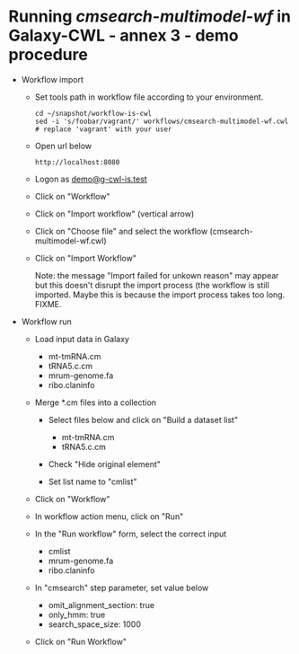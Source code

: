 # Running *cmsearch-multimodel-wf* in Galaxy-CWL - annex&nbsp;3 - demo procedure

* Workflow import

    * Set tools path in workflow file according to your environment.

          cd ~/snapshot/workflow-is-cwl
          sed -i 's/foobar/vagrant/' workflows/cmsearch-multimodel-wf.cwl # replace 'vagrant' with your user

    * Open url below

          http://localhost:8080

    * Logon as demo@g-cwl-is.test

    * Click on "Workflow"

    * Click on "Import workflow" (vertical arrow)

    * Click on "Choose file" and select the workflow (cmsearch-multimodel-wf.cwl)

    * Click on "Import Workflow"

      Note: the message "Import failed for unkown reason" may appear
      but this doesn't disrupt the import process (the workflow is still
      imported. Maybe this is because the import process takes too long.
      FIXME.

* Workflow run

    * Load input data in Galaxy

        * mt-tmRNA.cm
        * tRNA5.c.cm
        * mrum-genome.fa
        * ribo.claninfo

    *  Merge *.cm files into a collection

        * Select files below and click on "Build a dataset list"

            * mt-tmRNA.cm
            * tRNA5.c.cm

        * Check "Hide original element"

        * Set list name to "cmlist"

    * Click on "Workflow"

    * In workflow action menu, click on "Run"

    * In the "Run workflow" form, select the correct input

        * cmlist
        * mrum-genome.fa
        * ribo.claninfo

    * In "cmsearch" step parameter, set value below

        * omit_alignment_section: true
        * only_hmm: true
        * search_space_size: 1000

    * Click on "Run Workflow"

